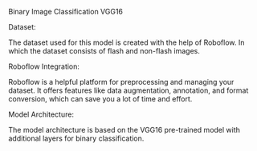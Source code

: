 <h>Binary Image Classification VGG16</h>

Dataset:
  <p>The dataset used for this model is created with the help of Roboflow. In which the dataset consists of flash and non-flash images.</p>

Roboflow Integration:
   <p>Roboflow is a helpful platform for preprocessing and managing your dataset. It offers features like data augmentation, annotation, and format conversion, which can save you a lot of time and effort.</p>

Model Architecture:
 <p>The model architecture is based on the VGG16 pre-trained model with additional layers for binary classification.</p>
